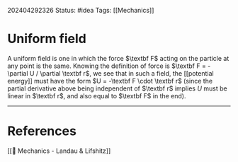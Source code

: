 202404292326
Status: #idea
Tags: [[Mechanics]]

# Uniform field

A uniform field is one in which the force $\textbf F$ acting on the particle at any point is the same. Knowing the definition of force is $\textbf F = -\partial U / \partial \textbf r$, we see that in such a field, the [[potential energy]] must have the form $U = -\textbf F \cdot \textbf r$ (since the partial derivative above being independent of $\textbf r$ implies $U$ must be linear in $\textbf r$, and also equal to $\textbf F$ in the end).

___
# References
[[📕 Mechanics - Landau & Lifshitz]]